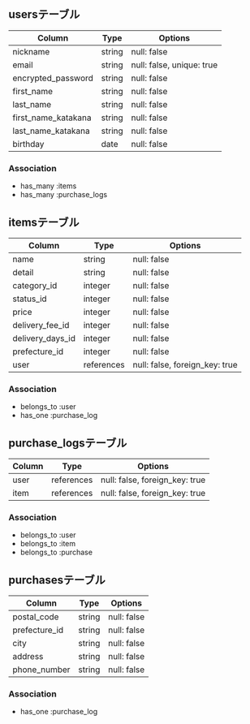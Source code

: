 ## usersテーブル

| Column              | Type    | Options                   |
| ------------------- | ------- | ------------------------- |
| nickname            | string  | null: false               |
| email               | string  | null: false, unique: true |
| encrypted_password  | string  | null: false               |
| first_name          | string  | null: false               |
| last_name           | string  | null: false               |
| first_name_katakana | string  | null: false               |
| last_name_katakana  | string  | null: false               |
| birthday            | date    | null: false               |

### Association

- has_many :items
- has_many :purchase_logs

## itemsテーブル

| Column           | Type       | Options                        |
| ---------------- | ---------- | ------------------------------ |
| name             | string     | null: false                    |
| detail           | string     | null: false                    |
| category_id      | integer    | null: false                    |
| status_id        | integer    | null: false                    |
| price            | integer    | null: false                    |
| delivery_fee_id  | integer    | null: false                    |
| delivery_days_id | integer    | null: false                    |
| prefecture_id    | integer    | null: false                    |
| user             | references | null: false, foreign_key: true |

### Association

- belongs_to :user
- has_one :purchase_log

## purchase_logsテーブル

| Column        | Type       | Options                        |
| ------------- | ---------- | ------------------------------ |
| user          | references | null: false, foreign_key: true |
| item          | references | null: false, foreign_key: true |

### Association

- belongs_to :user
- belongs_to :item
- belongs_to :purchase

## purchasesテーブル

| Column        | Type   | Options                        |
| ------------- | ------ | ------------------------------ |
| postal_code   | string | null: false                    |
| prefecture_id | string | null: false                    |
| city          | string | null: false                    |
| address       | string | null: false                    |
| phone_number  | string | null: false                    |

### Association

- has_one :purchase_log